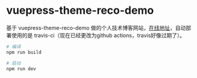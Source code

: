 # vuepress-theme-reco-demo

基于 vuepress-theme-reco-demo 做的个人技术博客网站，<a href="https://phy-lei.github.io/blog/" target="_Blank">在线地址</a>，自动部署使用的是 travis-ci（现在已经更改为github actions，travis好像过期了）。

```bash
# 编译
npm run build

# 启动
npm run dev
```
